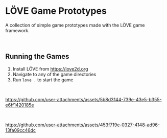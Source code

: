 # LÖVE Game Prototypes

A collection of simple game prototypes made with the LÖVE game framework.

<br>

## Running the Games

1. Install LÖVE from https://love2d.org
2. Navigate to any of the game directories
3. Run `love .` to start the game

<br>

https://github.com/user-attachments/assets/5b8d3144-739e-43e5-b355-e6ff1420185e

<br>

https://github.com/user-attachments/assets/453f719e-0327-4148-ad96-13fa09cc46dc
